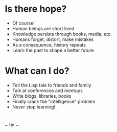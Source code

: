 # Is there hope?

* Of course!
* Human beings are short lived
* Knowledge persists through books, media, etc.
* Humans forget, distort, make mistakes
* As a consequence, history repeats
* Learn the past to shape a better future

# What can I do?

* Tell the Lisp tale to friends and family
* Talk at conferences and meetups
* Write blogs, libraries, books
* Finally crack the "intelligence" problem
* Never stop learning!

#

~ fin ~
